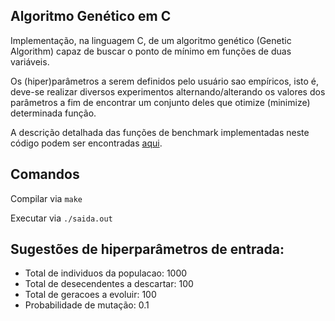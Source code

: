 ## Algoritmo Genético em C

Implementação, na linguagem C, de um algoritmo genético (Genetic Algorithm) capaz de buscar o ponto de mínimo em funções de duas variáveis.

Os (hiper)parâmetros a serem definidos pelo usuário sao empíricos, isto é, deve-se realizar diversos experimentos alternando/alterando os valores dos parâmetros a fim de encontrar um conjunto deles que otimize (minimize) determinada função. 

A descrição detalhada das funções de benchmark implementadas neste código podem ser encontradas [aqui](https://www.sfu.ca/~ssurjano/optimization.html).


## Comandos

Compilar via `make`

Executar via `./saida.out`


## Sugestões de hiperparâmetros de entrada:
+ Total de individuos da populacao: 1000
+ Total de desecendentes a descartar: 100
+ Total de geracoes a evoluir: 100
+ Probabilidade de mutação: 0.1
